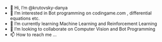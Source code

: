 - 👋 Hi, I’m @krutovsky-danya
- 👀 I’m interested in Bot programming on codingame.com , differential equations etc.
- 🌱 I’m currently learning Machine Learning and Reinforcement Learning
- 💞️ I’m looking to collaborate on Computer Vision and Bot Programming
- 📫 How to reach me ...

<!---
krutovsky-danya/krutovsky-danya is a ✨ special ✨ repository because its `README.md` (this file) appears on your GitHub profile.
You can click the Preview link to take a look at your changes.
--->
